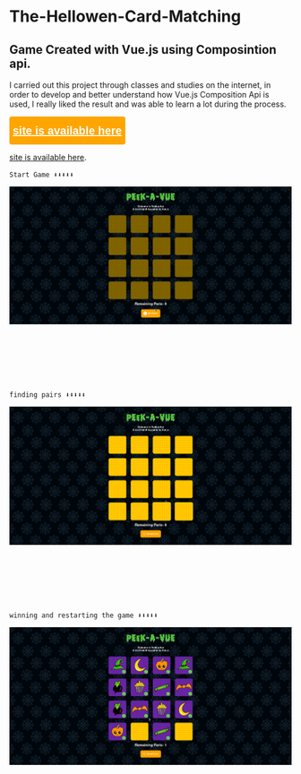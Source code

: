 
# The-Hellowen-Card-Matching

## Game Created with Vue.js using Composintion api. 


<p>
I carried out this project through classes and studies on the internet, in order to develop and better understand how Vue.js Composition Api is used, I really liked the result and was able to learn a lot during the process.
</p>

<button style="color: #fff; 
                background-color: #ffa500;
                border:none;
                outline:none;
                border-radius: 4px;
                height: 50px;
                display: flex; 
                align-items: center; 
                justify-content:center;">
                <a href="https://616c37b27f9d4f40dcdef356--dazzling-kirch-e0770d.netlify.app/"
                    style="color: #fff; font-weight: bold; font-size: 20px" target="_blank">site is available here</a></button>


[site is available here](https://616c37b27f9d4f40dcdef356--dazzling-kirch-e0770d.netlify.app/ "The best search engine for privacy").
```
Start Game ⬇️⬇️⬇️⬇️⬇️
```
<img src="./public/img/gif-presentation.gif" style="margin-bottom: 100px"/>

```
finding pairs ⬇️⬇️⬇️⬇️⬇️
```
<img src="./public/img/gif-presentation-2.gif" style="margin-bottom: 100px"/>

```
winning and restarting the game ⬇️⬇️⬇️⬇️⬇️
```
<img src="./public/img/gif-presentation-3.gif" style="margin-bottom: 100px"/>
